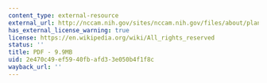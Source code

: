 ```yaml
---
content_type: external-resource
external_url: http://nccam.nih.gov/sites/nccam.nih.gov/files/about/plans/2005/strategicplan.pdf
has_external_license_warning: true
license: https://en.wikipedia.org/wiki/All_rights_reserved
status: ''
title: PDF - 9.9MB
uid: 2e470c49-ef59-40fb-afd3-3e050b4f1f8c
wayback_url: ''
---
```

